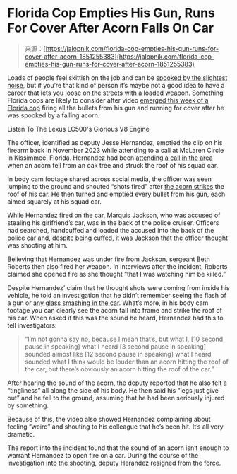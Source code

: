 <!--yml
category: 未分类
date: 2024-05-27 14:51:02
-->

# Florida Cop Empties His Gun, Runs For Cover After Acorn Falls On Car

> 来源：[https://jalopnik.com/florida-cop-empties-his-gun-runs-for-cover-after-acorn-1851255383](https://jalopnik.com/florida-cop-empties-his-gun-runs-for-cover-after-acorn-1851255383)

Loads of people feel skittish on the job and can be [spooked by the slightest noise](https://jalopnik.com/traffic-noise-could-hurt-more-than-your-ears-1846330257), but if you’re that kind of person it’s maybe not a good idea to have a career that lets you [loose on the streets with a loaded weapon](https://jalopnik.com/cop-who-killed-breonna-taylor-slams-his-cruiser-into-a-1850950148). Something Florida cops are likely to consider after video [emerged this week of a Florida cop](https://jalopnik.com/two-florida-cops-meet-one-immediately-pits-the-other-1851085680) firing all the bullets from his gun and running for cover after he was spooked by a falling acorn.

Listen To The Lexus LC500's Glorious V8 Engine

<track kind="captions" label="English" src="https://kinja.com/api/videoupload/caption/22544.vtt" srclang="en">

The officer, identified as deputy Jesse Hernandez, emptied the clip on his firearm back in November 2023 while attending to a call at McLaren Circle in Kissimmee, Florida. Hernandez had been [attending a call in the area](https://jalopnik.com/bodycam-shows-florida-cop-driving-off-after-being-stopp-1850533602) when an acorn fell from an oak tree and struck the roof of his squad car.

In body cam footage shared across social media, the officer was seen jumping to the ground and shouted “shots fired” after [the acorn strikes](https://jalopnik.com/ah-nuts-acorn-stashing-squirrels-mess-up-mans-gearbox-1821713668) the roof of his car. He then turned and emptied every bullet from his gun, each aimed squarely at his squad car.

While Hernandez fired on the car, Marquis Jackson, who was accused of stealing his girlfriend’s car, was in the back of the police cruiser. Officers had searched, handcuffed and loaded the accused into the back of the police car and, despite being cuffed, it was Jackson that the officer thought was shooting at him.

Believing that Hernandez was under fire from Jackson, sergeant Beth Roberts then also fired her weapon. In interviews after the incident, Roberts claimed she opened fire as she thought “that I was watching him be killed.”

Despite Hernandez’ claim that he thought shots were coming from inside his vehicle, he told an investigation that he didn’t remember seeing the flash of a gun or [any glass smashing in the car](https://jalopnik.com/these-are-the-weirdest-car-windows-ever-built-1851142188). What’s more, in his body cam footage you can clearly see the acorn fall into frame and strike the roof of his car. When asked if this was the sound he heard, Hernandez had this to tell investigators:

> “I’m not gonna say no, because I mean that’s, but what I, [10 second pause in speaking] what I heard [3 second pause in speaking] sounded almost like [12 second pause in speaking] what I heard sounded what I think would be louder than an acorn hitting the roof of the car, but there’s obviously an acorn hitting the roof of the car.”

After hearing the sound of the acorn, the deputy reported that he also felt a “tingliness” all along the side of his body. He then said his “legs just give out” and he fell to the ground, assuming that he had been seriously injured by something.

Because of this, the video also showed Hernandez complaining about feeling “weird” and shouting to his colleague that he’s been hit. It’s all very dramatic.

The report into the incident found that the sound of an acorn isn’t enough to warrant Hernandez to open fire on a car. During the course of the investigation into the shooting, deputy Herandez resigned from the force.